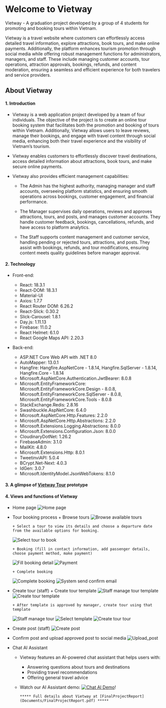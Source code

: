# Welcome to Vietway

Vietway - A graduation project developed by a group of 4 students for promoting and booking tours within Vietnam.

Vietway is a travel website where customers can effortlessly access detailed travel information, explore attractions, book tours, and make online payments. Additionally, the platform enhances tourism promotion through social media while offering robust management functions for administrators, managers, and staff. These include managing customer accounts, tour operations, attraction approvals, bookings, refunds, and content moderation, ensuring a seamless and efficient experience for both travelers and service providers.

## About Vietway

#### 1. Introduction

- Vietway is a web application project developed by a team of four individuals. The objective of the project is to create an online tour booking system that facilitates both the promotion and booking of tours within Vietnam. Additionally, Vietway allows users to leave reviews, manage their bookings, and engage with travel content through social media, enhancing both their travel experience and the visibility of Vietnam’s tourism.
- Vietway enables customers to effortlessly discover travel destinations, access detailed information about attractions, book tours, and make secure online payments.
- Vietway also provides efficient management capabilities:

  - The Admin has the highest authority, managing manager and staff accounts, overseeing platform statistics, and ensuring smooth operations across bookings, customer engagement, and financial performance.

  - The Manager supervises daily operations, reviews and approves attractions, tours, and posts, and manages customer accounts. They handle customer feedback, bookings, cancellations, refunds, and have access to platform analytics.

  - The Staff supports content management and customer service, handling pending or rejected tours, attractions, and posts. They assist with bookings, refunds, and tour modifications, ensuring content meets quality guidelines before manager approval.

#### 2. Technology

- Front-end:

  - React: 18.3.1
  - React-DOM: 18.3.1
  - Material-UI
  - Axios: 1.7.7
  - React Router DOM: 6.26.2
  - React-Slick: 0.30.2
  - Slick-Carousel: 1.8.1
  - Day.js: 1.11.13
  - Firebase: 11.0.2
  - React Helmet: 6.1.0
  - React Google Maps API: 2.20.3

- Back-end:
  - ASP.NET Core Web API with .NET 8.0
  - AutoMapper: 13.0.1
  - Hangfire: Hangfire.AspNetCore - 1.8.14, Hangfire.SqlServer - 1.8.14, Hangfire.Core - 1.8.14
  - Microsoft.AspNetCore.Authentication.JwtBearer: 8.0.8
  - Microsoft.EntityFrameworkCore: Microsoft.EntityFrameworkCore.Design - 8.0.8, Microsoft.EntityFrameworkCore.SqlServer - 8.0.8, Microsoft.EntityFrameworkCore.Tools - 8.0.8
  - StackExchange.Redis: 2.8.16
  - Swashbuckle.AspNetCore: 6.4.0
  - Microsoft.AspNetCore.Http.Features: 2.2.0
  - Microsoft.AspNetCore.Http.Abstractions: 2.2.0
  - Microsoft.Extensions.Logging.Abstractions: 8.0.0
  - Microsoft.Extensions.Configuration.Json: 8.0.0
  - CloudinaryDotNet: 1.26.2
  - FirebaseAdmin: 3.1.0
  - MailKit: 4.8.0
  - Microsoft.Extensions.Http: 8.0.1
  - TweetinviAPI: 5.0.4
  - BCrypt.Net-Next: 4.0.3
  - IdGen: 3.0.7
  - Microsoft.IdentityModel.JsonWebTokens: 8.1.0

#### 3. A glimpse of [Vietway Tour](https://www.figma.com/design/nwCQ8S4gh4CCeOStav8zUp/Vietway-Tour?node-id=5-447&t=EuMPqyZVxehIb0Wf-1) prototype

#### 4. Views and functions of Vietway

- Home page
  ![Home page](/Images/Home_page.png "home page")

- Tour booking process + Browse tours
  ![Browse available tours](/Images/Browse_tours.png "browse tours")

      + Select a tour to view its details and choose a departure date from the available options for booking.

  ![Select tour to book](/Images/Select_tours.png "select tour")

      + Booking (fill in contact information, add passenger details, choose payment method, make payment)

  ![Fill booking detail](/Images/Book_tours.png "fill booking detail")
  ![Payment](/Images/Make_payment.png "payment")

      + Complete booking

  ![Complete booking](/Images/Complete_booking.png "complete booking")
  ![System send confirm email](/Images/Confirm_email.png "confirm email")

- Create tour (staff) + Create tour template
  ![Staff manage tour template](/Images/Staff_template.png "Staff manage template")
  ![Create tour template](/Images/Create_template.png "Create tour template")

      + After template is approved by manager, create tour using that template

  ![Staff manage tour](/Images/Staff_tour.png "Staff manage tour")
  ![Select template](/Images/Staff_approved_template.png "Staff manage tour")
  ![Create tour tour](/Images/Create_tour.png "Create tour")

- Create post (staff)
  ![Create post](/Images/Create_post.png "create post")

- Confirm post and upload approved post to social media
  ![Upload_post](/Images/Upload_post.png "upload_post")

- Chat AI Assistant

  - Vietway features an AI-powered chat assistant that helps users with:
    - Answering questions about tours and destinations
    - Providing travel recommendations
    - Offering general travel advice
  - Watch our AI Assistant demo:
    [![Chat AI Demo](https://img.youtube.com/vi/_DxUEdEju0I/0.jpg)](https://youtu.be/_DxUEdEju0I)!

        ***** Full details about Vietway at [FinalProjectReport](Documents/FinalProjectReport.pdf) *****

